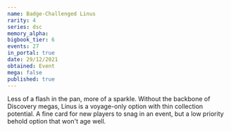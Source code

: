 ```yaml
---
name: Badge-Challenged Linus
rarity: 4
series: dsc
memory_alpha:
bigbook_tier: 6
events: 27
in_portal: true
date: 29/12/2021
obtained: Event
mega: false
published: true
---
```


Less of a flash in the pan, more of a sparkle. Without the backbone of Discovery megas, Linus is a voyage-only option with thin collection potential. A fine card for new players to snag in an event, but a low priority behold option that won't age well.
